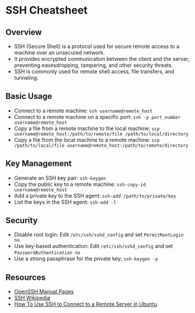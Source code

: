 # SSH Cheatsheet

## Overview

- SSH (Secure Shell) is a protocol used for secure remote access to a machine over an unsecured network.
- It provides encrypted communication between the client and the server, preventing eavesdropping, tampering, and other security threats.
- SSH is commonly used for remote shell access, file transfers, and tunneling.

## Basic Usage

- Connect to a remote machine: `ssh username@remote_host`
- Connect to a remote machine on a specific port: `ssh -p port_number username@remote_host`
- Copy a file from a remote machine to the local machine: `scp username@remote_host:/path/to/remote/file /path/to/local/directory`
- Copy a file from the local machine to a remote machine: `scp /path/to/local/file username@remote_host:/path/to/remote/directory`

## Key Management

- Generate an SSH key pair: `ssh-keygen`
- Copy the public key to a remote machine: `ssh-copy-id username@remote_host`
- Add a private key to the SSH agent: `ssh-add /path/to/private/key`
- List the keys in the SSH agent: `ssh-add -l`

## Security

- Disable root login: Edit `/etc/ssh/sshd_config` and set `PermitRootLogin no`
- Use key-based authentication: Edit `/etc/ssh/sshd_config` and set `PasswordAuthentication no`
- Use a strong passphrase for the private key: `ssh-keygen -p`

## Resources

- [OpenSSH Manual Pages](https://www.openssh.com/manual.html)
- [SSH Wikipedia](https://en.wikipedia.org/wiki/Secure_Shell)
- [How To Use SSH to Connect to a Remote Server in Ubuntu](https://www.digitalocean.com/community/tutorials/how-to-use-ssh-to-connect-to-a-remote-server-in-ubuntu)